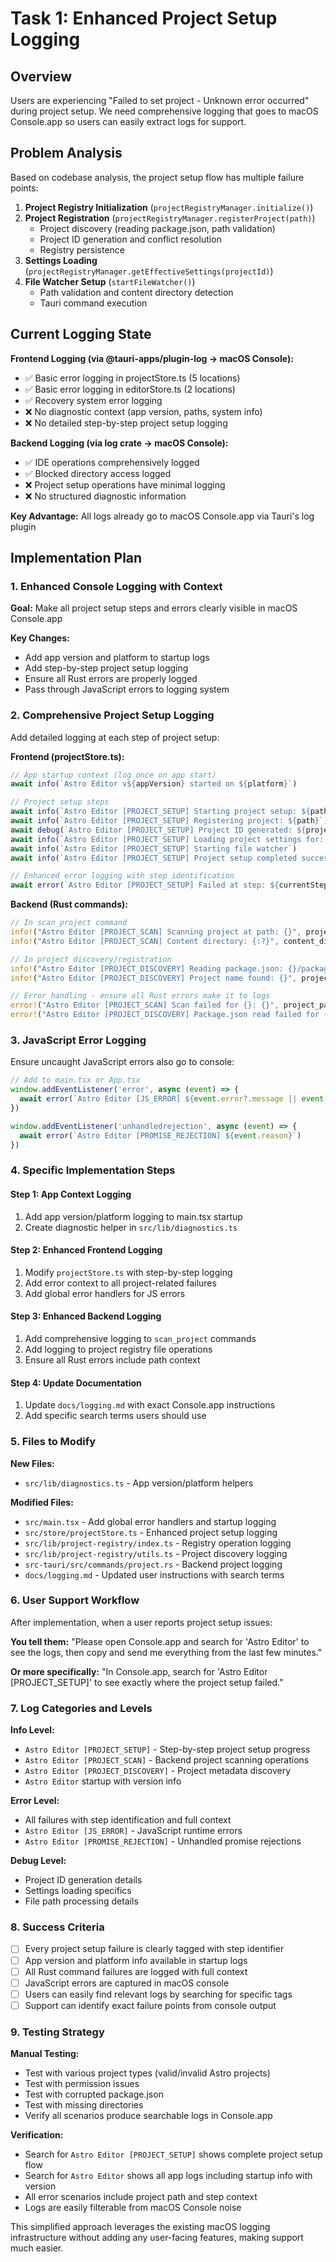 # Task 1: Enhanced Project Setup Logging

## Overview

Users are experiencing "Failed to set project - Unknown error occurred" during project setup. We need comprehensive logging that goes to macOS Console.app so users can easily extract logs for support.

## Problem Analysis

Based on codebase analysis, the project setup flow has multiple failure points:

1. **Project Registry Initialization** (`projectRegistryManager.initialize()`)
2. **Project Registration** (`projectRegistryManager.registerProject(path)`)
   - Project discovery (reading package.json, path validation)
   - Project ID generation and conflict resolution
   - Registry persistence
3. **Settings Loading** (`projectRegistryManager.getEffectiveSettings(projectId)`)
4. **File Watcher Setup** (`startFileWatcher()`)
   - Path validation and content directory detection
   - Tauri command execution

## Current Logging State

**Frontend Logging (via @tauri-apps/plugin-log → macOS Console):**
- ✅ Basic error logging in projectStore.ts (5 locations)
- ✅ Basic error logging in editorStore.ts (2 locations)
- ✅ Recovery system error logging
- ❌ No diagnostic context (app version, paths, system info)
- ❌ No detailed step-by-step project setup logging

**Backend Logging (via log crate → macOS Console):**
- ✅ IDE operations comprehensively logged
- ✅ Blocked directory access logged
- ❌ Project setup operations have minimal logging
- ❌ No structured diagnostic information

**Key Advantage:** All logs already go to macOS Console.app via Tauri's log plugin

## Implementation Plan

### 1. Enhanced Console Logging with Context

**Goal:** Make all project setup steps and errors clearly visible in macOS Console.app

**Key Changes:**
- Add app version and platform to startup logs
- Add step-by-step project setup logging  
- Ensure all Rust errors are properly logged
- Pass through JavaScript errors to logging system

### 2. Comprehensive Project Setup Logging

Add detailed logging at each step of project setup:

**Frontend (projectStore.ts):**
```typescript
// App startup context (log once on app start)
await info(`Astro Editor v${appVersion} started on ${platform}`)

// Project setup steps
await info(`Astro Editor [PROJECT_SETUP] Starting project setup: ${path}`)
await info(`Astro Editor [PROJECT_SETUP] Registering project: ${path}`)
await debug(`Astro Editor [PROJECT_SETUP] Project ID generated: ${projectId}`)
await info(`Astro Editor [PROJECT_SETUP] Loading project settings for: ${projectId}`)
await info(`Astro Editor [PROJECT_SETUP] Starting file watcher`)
await info(`Astro Editor [PROJECT_SETUP] Project setup completed successfully: ${projectId}`)

// Enhanced error logging with step identification
await error(`Astro Editor [PROJECT_SETUP] Failed at step: ${currentStep} - Path: ${path} - Error: ${error.message}`)
```

**Backend (Rust commands):**
```rust
// In scan_project command
info!("Astro Editor [PROJECT_SCAN] Scanning project at path: {}", project_path);
info!("Astro Editor [PROJECT_SCAN] Content directory: {:?}", content_directory.as_deref().unwrap_or("src/content"));

// In project discovery/registration
info!("Astro Editor [PROJECT_DISCOVERY] Reading package.json: {}/package.json", project_path);
info!("Astro Editor [PROJECT_DISCOVERY] Project name found: {}", project_name);

// Error handling - ensure all Rust errors make it to logs
error!("Astro Editor [PROJECT_SCAN] Scan failed for {}: {}", project_path, error);
error!("Astro Editor [PROJECT_DISCOVERY] Package.json read failed for {}: {}", project_path, error);
```

### 3. JavaScript Error Logging

Ensure uncaught JavaScript errors also go to console:

```typescript
// Add to main.tsx or App.tsx
window.addEventListener('error', async (event) => {
  await error(`Astro Editor [JS_ERROR] ${event.error?.message || event.message} at ${event.filename}:${event.lineno}`)
})

window.addEventListener('unhandledrejection', async (event) => {
  await error(`Astro Editor [PROMISE_REJECTION] ${event.reason}`)
})
```

### 4. Specific Implementation Steps

#### Step 1: App Context Logging
1. Add app version/platform logging to main.tsx startup
2. Create diagnostic helper in `src/lib/diagnostics.ts`

#### Step 2: Enhanced Frontend Logging  
1. Modify `projectStore.ts` with step-by-step logging
2. Add error context to all project-related failures
3. Add global error handlers for JS errors

#### Step 3: Enhanced Backend Logging
1. Add comprehensive logging to `scan_project` commands
2. Add logging to project registry file operations  
3. Ensure all Rust errors include path context

#### Step 4: Update Documentation
1. Update `docs/logging.md` with exact Console.app instructions
2. Add specific search terms users should use

### 5. Files to Modify

**New Files:**
- `src/lib/diagnostics.ts` - App version/platform helpers

**Modified Files:**
- `src/main.tsx` - Add global error handlers and startup logging
- `src/store/projectStore.ts` - Enhanced project setup logging
- `src/lib/project-registry/index.ts` - Registry operation logging  
- `src/lib/project-registry/utils.ts` - Project discovery logging
- `src-tauri/src/commands/project.rs` - Backend project logging
- `docs/logging.md` - Updated user instructions with search terms

### 6. User Support Workflow

After implementation, when a user reports project setup issues:

**You tell them:**
"Please open Console.app and search for 'Astro Editor' to see the logs, then copy and send me everything from the last few minutes."

**Or more specifically:**
"In Console.app, search for 'Astro Editor [PROJECT_SETUP]' to see exactly where the project setup failed."

### 7. Log Categories and Levels

**Info Level:**
- `Astro Editor [PROJECT_SETUP]` - Step-by-step project setup progress
- `Astro Editor [PROJECT_SCAN]` - Backend project scanning operations  
- `Astro Editor [PROJECT_DISCOVERY]` - Project metadata discovery
- `Astro Editor` startup with version info

**Error Level:**
- All failures with step identification and full context
- `Astro Editor [JS_ERROR]` - JavaScript runtime errors
- `Astro Editor [PROMISE_REJECTION]` - Unhandled promise rejections

**Debug Level:**
- Project ID generation details
- Settings loading specifics
- File path processing details

### 8. Success Criteria

- [ ] Every project setup failure is clearly tagged with step identifier
- [ ] App version and platform info available in startup logs
- [ ] All Rust command failures are logged with full context
- [ ] JavaScript errors are captured in macOS console
- [ ] Users can easily find relevant logs by searching for specific tags
- [ ] Support can identify exact failure points from console output

### 9. Testing Strategy

**Manual Testing:**
- Test with various project types (valid/invalid Astro projects)
- Test with permission issues  
- Test with corrupted package.json
- Test with missing directories
- Verify all scenarios produce searchable logs in Console.app

**Verification:**
- Search for `Astro Editor [PROJECT_SETUP]` shows complete project setup flow
- Search for `Astro Editor` shows all app logs including startup info with version
- All error scenarios include project path and step context
- Logs are easily filterable from macOS Console noise

This simplified approach leverages the existing macOS logging infrastructure without adding any user-facing features, making support much easier.